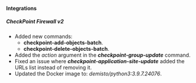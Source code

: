 
#### Integrations
##### CheckPoint Firewall v2
- Added new commands: 
  - **checkpoint-add-objects-batch**.
  - **checkpoint-delete-objects-batch**.
- Added the *action* argument in the ***checkpoint-group-update*** command.
- Fixed an issue where ***checkpoint-application-site-update*** added the URLs list instead of removing it.
- Updated the Docker image to: *demisto/python3:3.9.7.24076*.